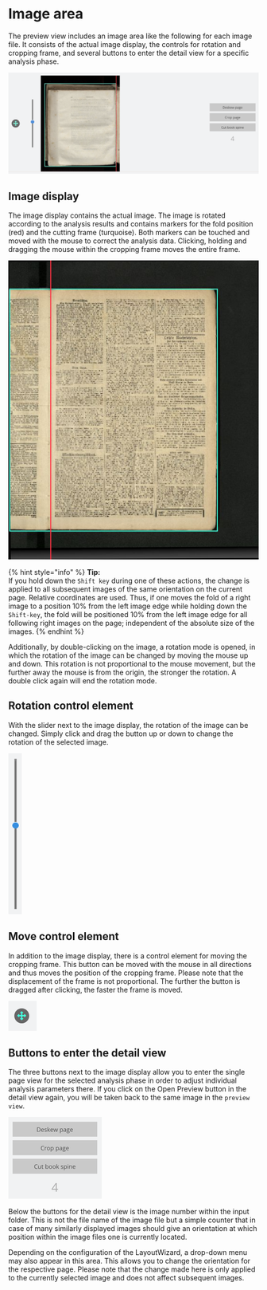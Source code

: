 # Image area

The preview view includes an image area like the following for each image file. It consists of the actual image display, the controls for rotation and cropping frame, and several buttons to enter the detail view for a specific analysis phase.

![An image file in the preview view](../../../../.gitbook/assets/layoutwizzard_15.png)

## Image display

The image display contains the actual image. The image is rotated according to the analysis results and contains markers for the fold position \(red\) and the cutting frame \(turquoise\). Both markers can be touched and moved with the mouse to correct the analysis data. Clicking, holding and dragging the mouse within the cropping frame moves the entire frame.

![Image display with the display of the book fold and the cutting frame](../../../../.gitbook/assets/layoutwizzard2_preview-bild2.png)

{% hint style="info" %}
**Tip:**  
If you hold down the `Shift key` during one of these actions, the change is applied to all subsequent images of the same orientation on the current page. Relative coordinates are used. Thus, if one moves the fold of a right image to a position 10% from the left image edge while holding down the `Shift-key`, the fold will be positioned 10% from the left image edge for all following right images on the page; independent of the absolute size of the images.
{% endhint %}

Additionally, by double-clicking on the image, a rotation mode is opened, in which the rotation of the image can be changed by moving the mouse up and down. This rotation is not proportional to the mouse movement, but the further away the mouse is from the origin, the stronger the rotation. A double click again will end the rotation mode.

## Rotation control element

With the slider next to the image display, the rotation of the image can be changed. Simply click and drag the button up or down to change the rotation of the selected image.

![Slider for the rotation](../../../../.gitbook/assets/layoutwizzard2_preview-rotationsregler.png)

## Move control element

In addition to the image display, there is a control element for moving the cropping frame. This button can be moved with the mouse in all directions and thus moves the position of the cropping frame. Please note that the displacement of the frame is not proportional. The further the button is dragged after clicking, the faster the frame is moved.

![Control element for moving the frame](../../../../.gitbook/assets/layoutwizzard2_preview-movecontent.png)

## Buttons to enter the detail view

The three buttons next to the image display allow you to enter the single page view for the selected analysis phase in order to adjust individual analysis parameters there. If you click on the Open Preview button in the detail view again, you will be taken back to the same image in the `preview view`.

![Buttons to enter the detail view](../../../../.gitbook/assets/layoutwizzard_16.png)

Below the buttons for the detail view is the image number within the input folder. This is not the file name of the image file but a simple counter that in case of many similarly displayed images should give an orientation at which position within the image files one is currently located.

Depending on the configuration of the LayoutWizard, a drop-down menu may also appear in this area. This allows you to change the orientation for the respective page. Please note that the change made here is only applied to the currently selected image and does not affect subsequent images.

